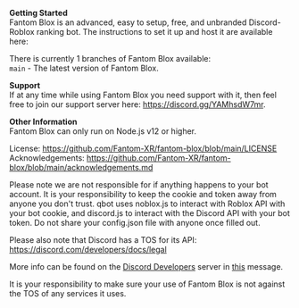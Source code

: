 
**Getting Started**  
Fantom Blox is an advanced, easy to setup, free, and unbranded Discord-Roblox ranking bot. The instructions to set it up and host it are available here: 


There is currently 1 branches of Fantom Blox available:  
`main` - The latest version of Fantom Blox.

**Support**  
If at any time while using Fantom Blox you need support with it, then feel free to join our support server here: https://discord.gg/YAMhsdW7mr.

**Other Information**  
Fantom Blox can only run on Node.js v12 or higher.   

License: https://github.com/Fantom-XR/fantom-blox/blob/main/LICENSE  
Acknowledgements: https://github.com/Fantom-XR/fantom-blox/blob/main/acknowledgements.md  

Please note we are not responsible for if anything happens to your bot account. It is your responsibility to keep the cookie and token away from anyone you don't trust. qbot uses noblox.js to interact with Roblox API with your bot cookie, and discord.js to interact with the Discord API with your bot token. Do not share your config.json file with anyone once filled out.

Please also note that Discord has a TOS for its API: https://discord.com/developers/docs/legal

More info can be found on the [Discord Developers](https://discord.gg/discord-developers) server in [this](https://discord.com/channels/613425648685547541/697489244649816084/728031320625905794) message.

It is your responsibility to make sure your use of Fantom Blox is not against the TOS of any services it uses.
